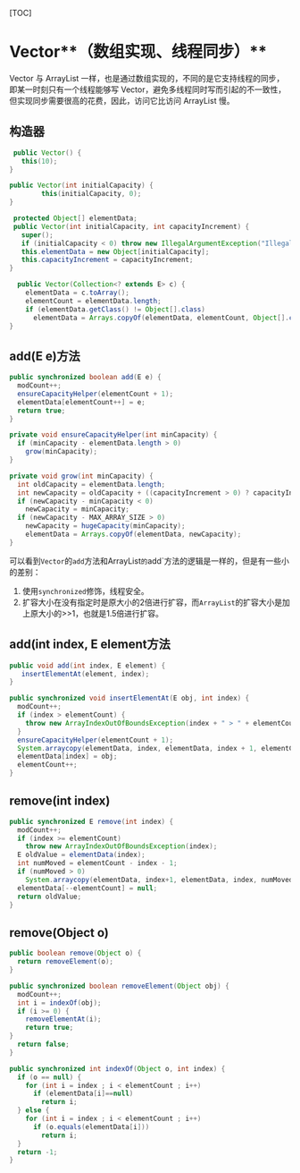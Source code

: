[TOC]

# Vector**（数组实现、线程同步）**

Vector 与 ArrayList 一样，也是通过数组实现的，不同的是它支持线程的同步，即某一时刻只有一个线程能够写 Vector，避免多线程同时写而引起的不一致性，但实现同步需要很高的花费，因此，访问它比访问 ArrayList 慢。

## 构造器

```java
 public Vector() {
   this(10);
}

public Vector(int initialCapacity) {
        this(initialCapacity, 0);
}

 protected Object[] elementData;
 public Vector(int initialCapacity, int capacityIncrement) {
   super();
   if (initialCapacity < 0) throw new IllegalArgumentException("Illegal Capacity: "+ initialCapacity);
   this.elementData = new Object[initialCapacity];
   this.capacityIncrement = capacityIncrement;
}

  public Vector(Collection<? extends E> c) {
    elementData = c.toArray();
    elementCount = elementData.length;
    if (elementData.getClass() != Object[].class)
      elementData = Arrays.copyOf(elementData, elementCount, Object[].class);
}
```

## add(E e)方法

```java
public synchronized boolean add(E e) {
  modCount++;
  ensureCapacityHelper(elementCount + 1);
  elementData[elementCount++] = e;
  return true;
}

private void ensureCapacityHelper(int minCapacity) {
  if (minCapacity - elementData.length > 0)
    grow(minCapacity);
}

private void grow(int minCapacity) {
  int oldCapacity = elementData.length;
  int newCapacity = oldCapacity + ((capacityIncrement > 0) ? capacityIncrement : oldCapacity);
  if (newCapacity - minCapacity < 0)
    newCapacity = minCapacity;
  if (newCapacity - MAX_ARRAY_SIZE > 0)
    newCapacity = hugeCapacity(minCapacity);
    elementData = Arrays.copyOf(elementData, newCapacity);
}
```

可以看到`Vector`的`add`方法和ArrayList`的`add`方法的逻辑是一样的，但是有一些小的差别：

1. 使用`synchronized`修饰，线程安全。
2. 扩容大小在没有指定时是原大小的2倍进行扩容，而`ArrayList`的扩容大小是加上原大小的>>1，也就是1.5倍进行扩容。

## add(int index, E element方法

```java
public void add(int index, E element) {
   insertElementAt(element, index);
}

public synchronized void insertElementAt(E obj, int index) {
  modCount++;
  if (index > elementCount) {
    throw new ArrayIndexOutOfBoundsException(index + " > " + elementCount);
  }
  ensureCapacityHelper(elementCount + 1);
  System.arraycopy(elementData, index, elementData, index + 1, elementCount - index);
  elementData[index] = obj;
  elementCount++;
}
```

## **remove(int index)**

```java
public synchronized E remove(int index) {
  modCount++;
  if (index >= elementCount)
    throw new ArrayIndexOutOfBoundsException(index);
  E oldValue = elementData(index);
  int numMoved = elementCount - index - 1;
  if (numMoved > 0)
    System.arraycopy(elementData, index+1, elementData, index, numMoved);
  elementData[--elementCount] = null; 
  return oldValue;
}
```

## **remove(Object o)**

```java
public boolean remove(Object o) {
  return removeElement(o);
}

public synchronized boolean removeElement(Object obj) {
  modCount++;
  int i = indexOf(obj);
  if (i >= 0) {
    removeElementAt(i);
    return true;
}
  return false;
}

public synchronized int indexOf(Object o, int index) {
  if (o == null) {
    for (int i = index ; i < elementCount ; i++)
      if (elementData[i]==null)
        return i;
  } else {
    for (int i = index ; i < elementCount ; i++)
      if (o.equals(elementData[i]))
        return i;
  }
  return -1;
}
```

